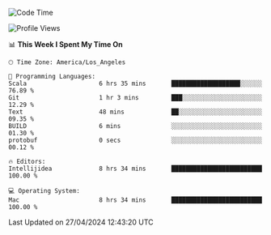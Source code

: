 <!--START_SECTION:waka-->
![Code Time](http://img.shields.io/badge/Code%20Time-958%20hrs%2030%20mins-blue)

![Profile Views](http://img.shields.io/badge/Profile%20Views-0-blue)

📊 **This Week I Spent My Time On** 

```text
🕑︎ Time Zone: America/Los_Angeles

💬 Programming Languages: 
Scala                    6 hrs 35 mins       ███████████████████░░░░░░   76.89 % 
Git                      1 hr 3 mins         ███░░░░░░░░░░░░░░░░░░░░░░   12.29 % 
Text                     48 mins             ██░░░░░░░░░░░░░░░░░░░░░░░   09.35 % 
BUILD                    6 mins              ░░░░░░░░░░░░░░░░░░░░░░░░░   01.30 % 
protobuf                 0 secs              ░░░░░░░░░░░░░░░░░░░░░░░░░   00.12 % 

🔥 Editors: 
Intellijidea             8 hrs 34 mins       █████████████████████████   100.00 % 

💻 Operating System: 
Mac                      8 hrs 34 mins       █████████████████████████   100.00 % 
```


 Last Updated on 27/04/2024 12:43:20 UTC
<!--END_SECTION:waka-->
